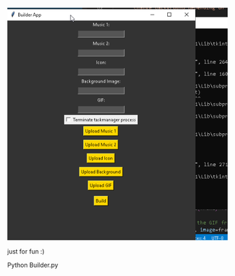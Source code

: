 ![Alt text](<2024-02-18 14_14_45-Kali-Linux-2021.3-vmware-amd64 - VMware Workstation 17 Player (Non-commercial us.png>)

just for fun :)

Python Builder.py